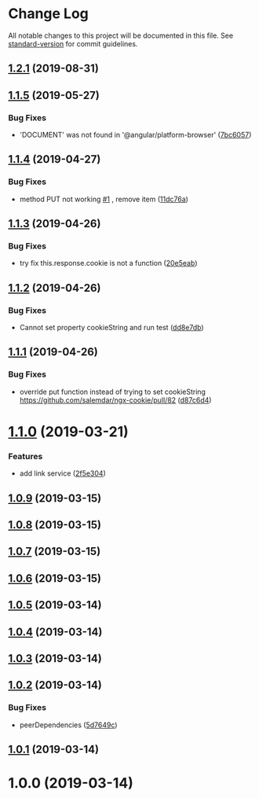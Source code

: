 # Change Log

All notable changes to this project will be documented in this file. See [standard-version](https://github.com/conventional-changelog/standard-version) for commit guidelines.

## [1.2.1](https://github.com/Gorniv/ngx-universal/compare/v1.1.5...v1.2.1) (2019-08-31)



## [1.1.5](https://github.com/Gorniv/ngx-universal/compare/v1.1.4...v1.1.5) (2019-05-27)


### Bug Fixes

* 'DOCUMENT' was not found in '@angular/platform-browser' ([7bc6057](https://github.com/Gorniv/ngx-universal/commit/7bc6057))



## [1.1.4](https://github.com/Gorniv/ngx-universal/compare/v1.1.3...v1.1.4) (2019-04-27)


### Bug Fixes

* method PUT not working [#1](https://github.com/Gorniv/ngx-universal/issues/1) , remove item ([11dc76a](https://github.com/Gorniv/ngx-universal/commit/11dc76a))



## [1.1.3](https://github.com/Gorniv/ngx-universal/compare/v1.1.2...v1.1.3) (2019-04-26)


### Bug Fixes

*  try fix this.response.cookie is not a function ([20e5eab](https://github.com/Gorniv/ngx-universal/commit/20e5eab))



## [1.1.2](https://github.com/Gorniv/ngx-universal/compare/v1.1.1...v1.1.2) (2019-04-26)


### Bug Fixes

* Cannot set property cookieString and run test ([dd8e7db](https://github.com/Gorniv/ngx-universal/commit/dd8e7db))



## [1.1.1](https://github.com/Gorniv/ngx-universal/compare/v1.1.0...v1.1.1) (2019-04-26)


### Bug Fixes

* override put function instead of trying to set cookieString https://github.com/salemdar/ngx-cookie/pull/82 ([d87c6d4](https://github.com/Gorniv/ngx-universal/commit/d87c6d4))



# [1.1.0](https://github.com/Gorniv/ngx-universal/compare/v1.0.9...v1.1.0) (2019-03-21)


### Features

* add link service ([2f5e304](https://github.com/Gorniv/ngx-universal/commit/2f5e304))



## [1.0.9](https://github.com/Gorniv/ngx-universal/compare/v1.0.8...v1.0.9) (2019-03-15)



## [1.0.8](https://github.com/Gorniv/ngx-universal/compare/v1.0.7...v1.0.8) (2019-03-15)



## [1.0.7](https://github.com/Gorniv/ngx-universal/compare/v1.0.6...v1.0.7) (2019-03-15)



## [1.0.6](https://github.com/Gorniv/ngx-universal/compare/v1.0.5...v1.0.6) (2019-03-15)



## [1.0.5](https://github.com/Gorniv/ngx-universal/compare/v1.0.4...v1.0.5) (2019-03-14)



## [1.0.4](https://github.com/Gorniv/ngx-universal/compare/v1.0.3...v1.0.4) (2019-03-14)



## [1.0.3](https://github.com/Gorniv/ngx-universal/compare/v1.0.2...v1.0.3) (2019-03-14)



## [1.0.2](https://github.com/Gorniv/ngx-universal/compare/v1.0.1...v1.0.2) (2019-03-14)


### Bug Fixes

* peerDependencies ([5d7649c](https://github.com/Gorniv/ngx-universal/commit/5d7649c))



## [1.0.1](https://github.com/Gorniv/ngx-universal/compare/v1.0.0...v1.0.1) (2019-03-14)



# 1.0.0 (2019-03-14)
